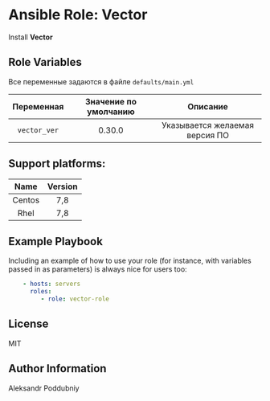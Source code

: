 Ansible Role: Vector
=========

Install **Vector**

Role Variables
--------------
Все переменные задаются в файле `defaults/main.yml`

| Переменная | Значение по умолчанию| Описание | 
| :-----:| :-----:|:-----:|
|`vector_ver`| 0.30.0 | Указывается желаемая версия ПО |

Support platforms:
----------------

| Name | Version |
| :----: | :-----:|
| Centos| 7,8|
| Rhel | 7,8 |


Example Playbook
----------------

Including an example of how to use your role (for instance, with variables passed in as parameters) is always nice for users too:
```yaml
    - hosts: servers
      roles:
         - role: vector-role 
```
License
-------

MIT

Author Information
------------------

Aleksandr Poddubniy